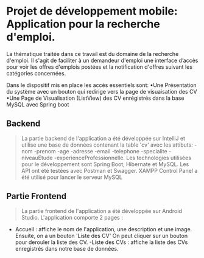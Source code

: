 # Projet de développement mobile: Application pour la recherche d'emploi.

La thématique traitée dans ce travail est du domaine de la 
recherche d'emploi. 
Il s'agit de faciliter à un demandeur d'emploi une interface d’accès pour voir les offres d'emplois postées et la notification d'offres suivant les catégories concernées. 

Dans le dispositif mis en place les accès essentiels sont: 
•Une Présentation du système avec un bouton qui redirige vers la 
page de visuaisation des CV 
•Une Page de Visualisation (ListView) des CV enrégistrés dans la 
base MySQL avec Spring boot

## Backend
> La partie backend de l'application a été développée sur IntelliJ et utilise une base de données contenant la table 'cv' avec les attibuts: 
-nom
-prenom
-age
-adresse
-email
-telephone
-specialite
-niveauEtude
-experienceProfessionnelle.
> Les technologies utilisées pour le développement sont Spring Boot, Hibernate et MySQL.
> Les API ont été testées avec Postman et Swagger. 
> XAMPP Control Panel a été utilisé pour lancer le serveur MySQL


## Partie Frontend
> La partie frontend de l'application a été développée sur Android Studio. 
> L'application comporte 2 pages :
  - Accueil : affiche le nom de l'application, une description et une image. Ensuite, on a un bouton 'Liste des CV' On peut cliquer sur un bouton pour derouler la liste des CV.
  -Liste des CVs : affiche la liste des CVs enregistrés dans notre base de données.
